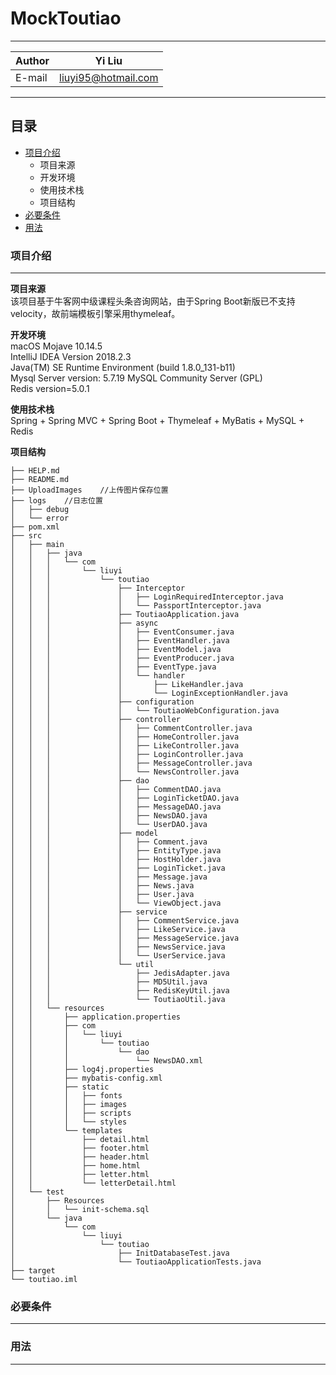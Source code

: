 # MockToutiao

****
	
|Author|Yi Liu|
|---|---
|E-mail|liuyi95@hotmail.com


****
## 目录
* [项目介绍](#项目介绍)
    * 项目来源
    * 开发环境
    * 使用技术栈
    * 项目结构
* [必要条件](#必要条件)
* [用法](#用法)

### 项目介绍
------
__项目来源__  
  该项目基于牛客网中级课程头条咨询网站，由于Spring Boot新版已不支持velocity，故前端模板引擎采用thymeleaf。
	
__开发环境__  
  macOS Mojave 10.14.5  
  IntelliJ IDEA Version 2018.2.3  
  Java(TM) SE Runtime Environment (build 1.8.0_131-b11)  
  Mysql Server version: 5.7.19 MySQL Community Server (GPL)  
  Redis version=5.0.1  
	
__使用技术栈__  
  Spring + Spring MVC + Spring Boot + Thymeleaf + MyBatis + MySQL + Redis  

__项目结构__
```
├── HELP.md
├── README.md
├── UploadImages	//上传图片保存位置
├── logs	//日志位置
│   ├── debug
│   └── error
├── pom.xml
├── src
│   ├── main
│   │   ├── java
│   │   │   └── com
│   │   │       └── liuyi
│   │   │           └── toutiao
│   │   │               ├── Interceptor
│   │   │               │   ├── LoginRequiredInterceptor.java
│   │   │               │   └── PassportInterceptor.java
│   │   │               ├── ToutiaoApplication.java
│   │   │               ├── async
│   │   │               │   ├── EventConsumer.java
│   │   │               │   ├── EventHandler.java
│   │   │               │   ├── EventModel.java
│   │   │               │   ├── EventProducer.java
│   │   │               │   ├── EventType.java
│   │   │               │   └── handler
│   │   │               │       ├── LikeHandler.java
│   │   │               │       └── LoginExceptionHandler.java
│   │   │               ├── configuration
│   │   │               │   └── ToutiaoWebConfiguration.java
│   │   │               ├── controller
│   │   │               │   ├── CommentController.java
│   │   │               │   ├── HomeController.java
│   │   │               │   ├── LikeController.java
│   │   │               │   ├── LoginController.java
│   │   │               │   ├── MessageController.java
│   │   │               │   └── NewsController.java
│   │   │               ├── dao
│   │   │               │   ├── CommentDAO.java
│   │   │               │   ├── LoginTicketDAO.java
│   │   │               │   ├── MessageDAO.java
│   │   │               │   ├── NewsDAO.java
│   │   │               │   └── UserDAO.java
│   │   │               ├── model
│   │   │               │   ├── Comment.java
│   │   │               │   ├── EntityType.java
│   │   │               │   ├── HostHolder.java
│   │   │               │   ├── LoginTicket.java
│   │   │               │   ├── Message.java
│   │   │               │   ├── News.java
│   │   │               │   ├── User.java
│   │   │               │   └── ViewObject.java
│   │   │               ├── service
│   │   │               │   ├── CommentService.java
│   │   │               │   ├── LikeService.java
│   │   │               │   ├── MessageService.java
│   │   │               │   ├── NewsService.java
│   │   │               │   └── UserService.java
│   │   │               └── util
│   │   │                   ├── JedisAdapter.java
│   │   │                   ├── MD5Util.java
│   │   │                   ├── RedisKeyUtil.java
│   │   │                   └── ToutiaoUtil.java
│   │   └── resources
│   │       ├── application.properties
│   │       ├── com
│   │       │   └── liuyi
│   │       │       └── toutiao
│   │       │           └── dao
│   │       │               └── NewsDAO.xml
│   │       ├── log4j.properties
│   │       ├── mybatis-config.xml
│   │       ├── static
│   │       │   ├── fonts
│   │       │   ├── images
│   │       │   ├── scripts
│   │       │   └── styles
│   │       └── templates
│   │           ├── detail.html
│   │           ├── footer.html
│   │           ├── header.html
│   │           ├── home.html
│   │           ├── letter.html
│   │           └── letterDetail.html
│   └── test
│       ├── Resources
│       │   └── init-schema.sql
│       └── java
│           └── com
│               └── liuyi
│                   └── toutiao
│                       ├── InitDatabaseTest.java
│                       └── ToutiaoApplicationTests.java
├── target
└── toutiao.iml

```
### 必要条件
------

### 用法
------
